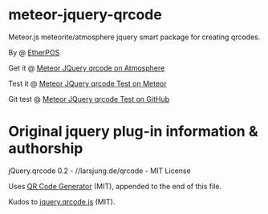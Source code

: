 meteor-jquery-qrcode
======================

Meteor.js meteorite/atmosphere jquery smart package for creating qrcodes.

By @ [EtherPOS](http://www.etherpos.com/ "EtherPOS")

Get it @ [Meteor JQuery qrcode on Atmosphere](https://atmosphere.meteor.com/package/jquery-qrcode)

Test it @ [Meteor JQuery qrcode Test on Meteor](http://jquery-qrcode-test.meteor.com)

Git test @ [Meteor JQuery qrcode Test on GitHub](https://github.com/EtherPOS/meteor-jquery-qrcode-test)


Original jquery plug-in information & authorship
=================================================
jQuery.qrcode 0.2 - //larsjung.de/qrcode - MIT License

Uses [QR Code Generator](http://www.d-project.com/qrcode/index.html) (MIT), appended to the end of this file.

Kudos to [jquery.qrcode.js](http://github.com/jeromeetienne/jquery-qrcode) (MIT).
